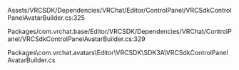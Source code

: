 Assets/VRCSDK/Dependencies/VRChat/Editor/ControlPanel/VRCSdkControlPanelAvatarBuilder.cs:325

Packages/com.vrchat.base/Editor/VRCSDK/Dependencies/VRChat/ControlPanel/VRCSdkControlPanelAvatarBuilder.cs:329


Packages\com.vrchat.avatars\Editor\VRCSDK\SDK3A\VRCSdkControlPanelAvatarBuilder.cs
